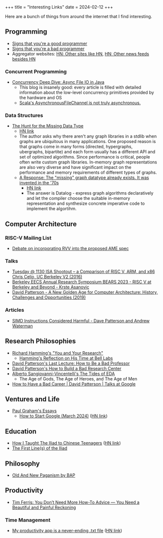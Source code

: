 +++
title = "Interesting Links"
date = 2024-02-12
+++

Here are a bunch of things from around the internet that I find interesting.

## Programming

- [Signs that you're a good programmer](https://skatgame.net/mburo//courses/350/signs-that-you-re-a-good-programmer.html)
- [Signs that you're a bad programmer](https://web.archive.org/web/20230405060440/http://www.yacoset.com/Home/signs-that-you-re-a-bad-programmer)
- Aggregator websites: [HN: Other sites like HN](https://news.ycombinator.com/item?id=37611708), [HN: Other news feeds besides HN](https://news.ycombinator.com/item?id=36175315)

### Concurrent Programming

- [Concurrency Deep Dive: Async File IO in Java](https://concurrencydeepdives.com/asyncfileio.html)
  - This blog is insanely good: every article is filled with detailed information about the low-level concurrency primitives provided by the hardware and OS
  - [Scala's AsynchronousFileChannel is not truly asynchronous.](https://www.reddit.com/r/scala/comments/1b6k0cs/scalas_asynchronousfilechannel_is_not_truly/)

### Data Structures

- [The Hunt for the Missing Data Type](https://www.hillelwayne.com/post/graph-types/)
  - [HN link](https://news.ycombinator.com/item?id=39592444)
  - The author asks why there aren't any graph libraries in a stdlib when graphs are ubiquitous in many applications. One proposed reason is that graphs come in many forms (directed, hypergraphs, ubergraphs, bipartite) and each form usually has a different API and set of optimized algorithms. Since performance is critical, people often write custom graph libraries. In-memory graph representations are also very diverse and have significant impact on the performance and memory requirements of different types of graphs.
  - [A Response: The "missing" graph datatype already exists. It was invented in the '70s](https://tylerhou.com/posts/datalog-go-brrr/)
    - [HN link](https://news.ycombinator.com/item?id=39606885)
    - The answer is Datalog - express graph algorithms declaratively and let the compiler choose the suitable in-memory representation and synthesize concrete imperative code to implement the algortihm.

## Computer Architecture

### RISC-V Mailing List

- [Debate on incorporating RVV into the proposed AME spec](https://lists.riscv.org/g/tech-attached-matrix-extension/topic/shared_ame_presentations/104585223?p=,,,20,0,0,0::recentpostdate/sticky,,,20,2,0,104585223,previd%3D1709667821182778053,nextid%3D1698744627839279315&previd=1709667821182778053&nextid=1698744627839279315)

### Talks

- [Tuesday @ 1130 ISA Shootout – a Comparison of RISC V, ARM, and x86 Chris Celio, UC Berkeley V2 (2016)](https://www.youtube.com/watch?v=Ii_pEXKKYUg)
- [Berkeley EECS Annual Research Symposium BEARS 2023 - RISC V at Berkeley and Beyond - Krste Asanovic](https://www.youtube.com/watch?v=uThc5K0fErk)
- [David Patterson - A New Golden Age for Computer Architecture: History, Challenges and Opportunities (2019)](https://www.youtube.com/watch?v=kFT54hO1X8M)

### Articles

- [SIMD Instructions Considered Harmful - Dave Patterson and Andrew Waterman](https://www.sigarch.org/simd-instructions-considered-harmful/)

## Research Philosophies

- [Richard Hamming's "You and Your Research"](https://www.cs.virginia.edu/~robins/YouAndYourResearch.html)
  - [Hamming's Reflection on His Time at Bell Labs](https://sameerismail.org/hamming)
- [David Patterson's Last Lecture: How to Be a Bad Professor](https://www.youtube.com/watch?v=TK6EPvrmcBk)
- [David Patterson's How to Build a Bad Research Center](https://www2.eecs.berkeley.edu/Pubs/TechRpts/2013/EECS-2013-123.html)
- [Alberto Sangiovanni-Vincentelli's The Tides of EDA](https://ieeexplore.ieee.org/stamp/stamp.jsp?tp=&arnumber=1246165&tag=1)
  - The Age of Gods, The Age of Heroes, and The Age of Men
- [How to Have a Bad Career | David Patterson | Talks at Google](https://www.youtube.com/watch?v=Rn1w4MRHIhc)

## Ventures and Life

- [Paul Graham's Essays](https://paulgraham.com/articles.html)
  - [How to Start Google (March 2024)](https://paulgraham.com/google.html) ([HN link](https://news.ycombinator.com/item?id=39756865))

## Education

- [How I Taught The Iliad to Chinese Teenagers](https://scholars-stage.org/how-i-taught-the-iliad-to-chinese-teenagers/) ([HN link](https://news.ycombinator.com/item?id=39420769))
- [The First Line(s) of the Iliad](https://philologicalcrocodile.wordpress.com/2019/04/06/the-first-lines-of-the-iliad/)

## Philosophy

- [Old And New Paganism by BAP](https://theamericansun.com/2019/03/25/old-and-new-paganism-by-bap/)

## Productivity

- [Tim Ferris: You Don’t Need More How-To Advice — You Need a Beautiful and Painful Reckoning](https://tim.blog/2024/02/09/harajuku-moment/)

### Time Management

- [My productivity app is a never-ending .txt file](https://jeffhuang.com/productivity_text_file/) ([HN link](https://news.ycombinator.com/item?id=39432876))
